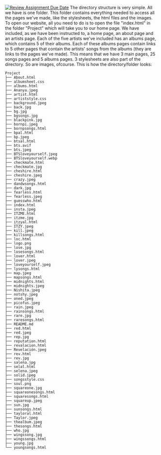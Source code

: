 [![Review Assignment Due Date](https://classroom.github.com/assets/deadline-readme-button-24ddc0f5d75046c5622901739e7c5dd533143b0c8e959d652212380cedb1ea36.svg)](https://classroom.github.com/a/uO3FBJhb)
The directory structure is very simple.
All we have is one folder. This folder contains everything needed to access all the pages we've made, like the stylesheets, the html files and the images.
To open our website, all you need to do is to open the file "index.html" in the folder "Project" which will take you to our home page.
We have included, as we have been instructed to, a home page, an about page and an artists page.
Each of the five artists we've included has an albums page, which contains 5 of their albums. Each of these albums pages contain links to 5 other pages that contain the artists' songs from the albums (they are links to the pages we've made).
This means that we have 3 main pages, 25 songs pages and 5 albums pages.
3 stylesheets are also part of the directory. So are images, ofcourse.
This is how the directory/folder looks:

```
Project
├── About.html
├── albumsheet.css
├── albums.html
├── Ananya.jpeg
├── artist.html
├── artiststyle.css
├── background.jpeg
├── back.jpg
├── bg.jpg
├── bgsongs.jpg
├── blackpink.jpg
├── bornpi.jpeg
├── bornpsongs.html
├── bpal.html
├── bp.jpeg
├── btsal.html
├── bts.avif
├── bts.jpeg
├── BTSloveyourself.jpeg
├── BTSloveyourself.webp
├── checkmate.html
├── checkmate.jpg
├── cheshire.html
├── cheshire.jpeg
├── crazy.jpeg
├── dandwsongs.html
├── dark.jpg
├── fearless.html
├── fearless.jpeg
├── guesswho.html
├── index.html
├── insta.jpeg
├── ITZME.html
├── itzme.jpg
├── itzyal.html
├── ITZY.jpeg
├── kill.jpeg
├── killsongs.html
├── loc.html
├── logo.png
├── lose.jpg
├── losesongs.html
├── lover.html
├── lover.jpeg
├── loveyourself.jpeg
├── lysongs.html
├── map.jpeg
├── mapsongs.html
├── midnights.html
├── midnights.jpeg
├── Nishita.jpeg
├── notshy.jpeg
├── oned.jpeg
├── picofus.jpeg
├── rain.jpeg
├── rainsongs.html
├── rare.jpg
├── raresongs.html
├── README.md
├── red.html
├── red.jpeg
├── rep.jpg
├── reputation.html
├── revalacion.html
├── Revelación.jpeg
├── rev.html
├── rev.jpg
├── salena.jpg
├── selal.html
├── selena.jpeg
├── solid.jpeg
├── songsstyle.css
├── soul.png
├── squareone.jpg
├── squareonesongs.html
├── squaresongs.html
├── squareup.jpeg
├── sun.jpg
├── sunsongs.html
├── tayloral.html
├── Taylor.jpeg
├── thealbum.jpeg
├── thesongs.html
├── who.jpg
├── wingssong.jpg
├── wingssongs.html
├── young.jpg
└── youngsongs.html
```

